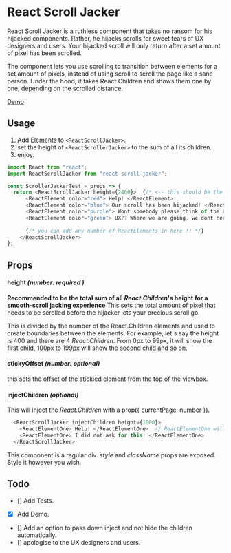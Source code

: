 # React Scroll Jacker 
React Scroll Jacker is a ruthless component that takes no ransom for his hijacked components. Rather, he hijacks scrolls for sweet tears of UX designers and users. Your hijacked scroll will only return after a set amount of pixel has been scrolled.

The component lets you use scrolling to transition between elements for a set amount of pixels, instead of using scroll to scroll the page like a sane person. Under the hood, it takes React Children and shows them one by one, depending on the scrolled distance.

[Demo](https://scroller-jacker-demo.herokuapp.com/)

## Usage

1. Add Elements to ```<ReactScrollJacker>```.
2. set the height of ```<ReactScrollerJacker>``` to the sum of all its children.
3. enjoy.

```javascript
import React from "react";
import ReactScrollJacker from "react-scroll-jacker";

const ScrollerJackerTest = props => {
  return <ReactScrollJacker height={2400}>  {/* <-- this should be the sum of all children's height! */}
      <ReactElement color="red"> Help! </ReactElement> 
      <ReactElement color="blue"> Our scroll has been hijacked! </ReactElement> 
      <ReactElement color="purple"> Wont somebody please think of the UX ? </ReactElement>
      <ReactElement color="green"> UX?? Where we are going, we dont need UX. </ReactElement>
      
      {/* you can add any number of ReactElements in here !! */}
    </ReactScrollJacker>
};
```

## Props

#### height *(number: required )*
**Recommended to be the total sum of all _React.Children_'s height for a smooth-scroll jacking experience**
This sets the total amount of pixel that needs to be scrolled before the hijacker lets your precious scroll go. 

This is divided by the number of the React.Children elements and used to create boundaries between the elements. For example, let's say the height is 400 and there are 4 _React.Children_. From 0px to 99px, it will show the first child, 100px to 199px will show the second child and so on.

#### stickyOffset *(number: optional)*
this sets the offset of the stickied element from the top of the viewbox.

#### injectChildren *(optional)*
This will inject the _React.Children_ with a prop({ currentPage: number }).
```javascript
  <ReactScrollJacker injectChildren height={1000}>
    <ReactElementOne> Help! </ReactElementOne>  // ReactElementOne will have get a prop  _currentPage_. 
    <ReactElementOne> I did not ask for this! </ReactElementOne>
  </ReactScrollJacker>
```

This component is a regular div. _style_ and _className_ props are exposed. Style it however you wish.

## Todo
- [] Add Tests.
- [x] Add Demo.
- [] Add an option to pass down inject and not hide the children automatically.
- [] apologise to the UX designers and users.



